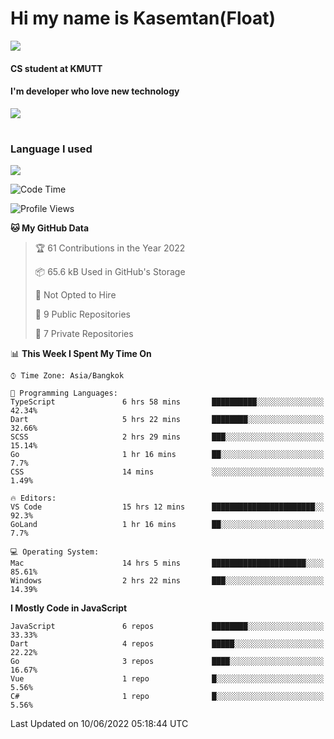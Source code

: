 # Hi my name is Kasemtan(Float)
![](https://64.media.tumblr.com/9c2a8f831efe8da556ffbf89cebb52c9/b86c1ab833a37e32-93/s1280x1920/d000dc22f75df64be2bc150f5fa69c4f6df6bb07.gifv)
#### CS student at KMUTT
#### I'm developer who love new technology
[![](https://github-readme-stats.vercel.app/api?username=FloatKasemtan&show_icons=true&theme=nightowl)]()
#
### Language I used
[![](https://github-readme-stats.vercel.app/api/top-langs/?username=FloatKasemtan&layout=compact&theme=nightowl)]()
<!--START_SECTION:waka-->
![Code Time](http://img.shields.io/badge/Code%20Time-431%20hrs%2016%20mins-blue)

![Profile Views](http://img.shields.io/badge/Profile%20Views-0-blue)

**🐱 My GitHub Data** 

> 🏆 61 Contributions in the Year 2022
 > 
> 📦 65.6 kB Used in GitHub's Storage 
 > 
> 🚫 Not Opted to Hire
 > 
> 📜 9 Public Repositories 
 > 
> 🔑 7 Private Repositories  
 > 
📊 **This Week I Spent My Time On** 

```text
⌚︎ Time Zone: Asia/Bangkok

💬 Programming Languages: 
TypeScript               6 hrs 58 mins       ██████████░░░░░░░░░░░░░░░   42.34% 
Dart                     5 hrs 22 mins       ████████░░░░░░░░░░░░░░░░░   32.66% 
SCSS                     2 hrs 29 mins       ███░░░░░░░░░░░░░░░░░░░░░░   15.14% 
Go                       1 hr 16 mins        ██░░░░░░░░░░░░░░░░░░░░░░░   7.7% 
CSS                      14 mins             ░░░░░░░░░░░░░░░░░░░░░░░░░   1.49%

🔥 Editors: 
VS Code                  15 hrs 12 mins      ███████████████████████░░   92.3% 
GoLand                   1 hr 16 mins        ██░░░░░░░░░░░░░░░░░░░░░░░   7.7%

💻 Operating System: 
Mac                      14 hrs 5 mins       █████████████████████░░░░   85.61% 
Windows                  2 hrs 22 mins       ███░░░░░░░░░░░░░░░░░░░░░░   14.39%

```

**I Mostly Code in JavaScript** 

```text
JavaScript               6 repos             ████████░░░░░░░░░░░░░░░░░   33.33% 
Dart                     4 repos             █████░░░░░░░░░░░░░░░░░░░░   22.22% 
Go                       3 repos             ████░░░░░░░░░░░░░░░░░░░░░   16.67% 
Vue                      1 repo              █░░░░░░░░░░░░░░░░░░░░░░░░   5.56% 
C#                       1 repo              █░░░░░░░░░░░░░░░░░░░░░░░░   5.56%

```



 Last Updated on 10/06/2022 05:18:44 UTC
<!--END_SECTION:waka-->
<!--
**FloatKasemtan/FloatKasemtan** is a ✨ _special_ ✨ repository because its `README.md` (this file) appears on your GitHub profile.

Here are some ideas to get you started:

- 🔭 I’m currently working on ...
- 🌱 I’m currently learning ...
- 👯 I’m looking to collaborate on ...
- 🤔 I’m looking for help with ...
- 💬 Ask me about ...
- 📫 How to reach me: ...
- 😄 Pronouns: ...
- ⚡ Fun fact: ...
-->
